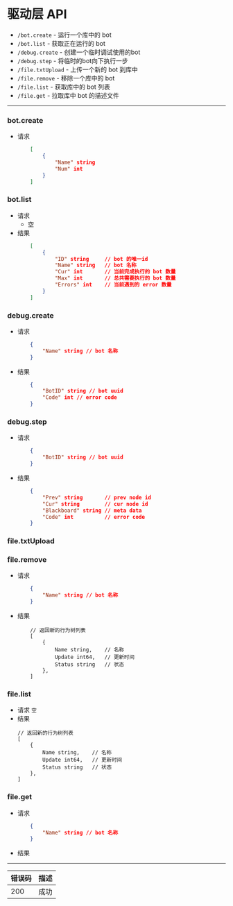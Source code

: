 # 驱动层 API

* `/bot.create` - 运行一个库中的 bot
* `/bot.list` - 获取正在运行的 bot
* `/debug.create` - 创建一个临时调试使用的bot
* `/debug.step` - 将临时的bot向下执行一步
* `/file.txtUpload` - 上传一个新的 bot 到库中
* `/file.remove` - 移除一个库中的 bot
* `/file.list` - 获取库中的 bot 列表
* `/file.get` - 拉取库中 bot 的描述文件

---

### bot.create
* 请求
    ```json
        [
            {
                "Name" string
                "Num" int
            }
        ]
    ```

### bot.list
* 请求
    - 空
* 结果
    ```json
        [
            {
                "ID" string     // bot 的唯一id
                "Name" string   // bot 名称
                "Cur" int       // 当前完成执行的 bot 数量
                "Max" int       // 总共需要执行的 bot 数量
                "Errors" int    // 当前遇到的 error 数量
            }
        ]
    ```

### debug.create
* 请求
    ```json
        {
            "Name" string // bot 名称
        }
    ```
* 结果
    ```json
        {
            "BotID" string // bot uuid
            "Code" int // error code
        }
    ```

### debug.step
* 请求
    ```json
        {
            "BotID" string // bot uuid
        }
    ```
* 结果
    ```json
        {
            "Prev" string       // prev node id
            "Cur" string        // cur node id
            "Blackboard" string // meta data
            "Code" int          // error code
        }
    ```

### file.txtUpload

### file.remove
* 请求
    ```json
        {
            "Name" string // bot 名称
        }
    ```
* 结果
    ```
        // 返回新的行为树列表
        [
            {
                Name string,    // 名称
                Update int64,   // 更新时间
                Status string   // 状态
            },
        ]
    ```

### file.list
* 请求 `空`
* 结果
    ```
    // 返回新的行为树列表
    [
        {
            Name string,    // 名称
            Update int64,   // 更新时间
            Status string   // 状态
        },
    ]
    ```

### file.get
* 请求
    ```json
        {
            "Name" string // bot 名称
        }
    ```
* 结果


---

|错误码|描述|
|-|-|
|200| 成功 |